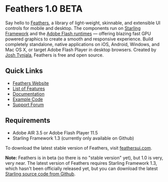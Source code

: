 # Feathers 1.0 BETA

Say hello to [Feathers](http://feathersui.com/), a library of light-weight, skinnable, and extensible UI controls for mobile and desktop. The components run on [Starling Framework](http://starling-framework.org/) and the [Adobe Flash runtimes](http://gaming.adobe.com/technologies/) — offering blazing fast GPU powered graphics to create a smooth and responsive experience. Build completely standalone, native applications on iOS, Android, Windows, and Mac OS X, or target Adobe Flash Player in desktop browsers. Created by [Josh Tynjala](http://twitter.com/joshtynjala), Feathers is free and open source.

## Quick Links

* [Feathers Website](http://feathersui.com/)
* [List of Features](http://wiki.starling-framework.org/feathers/features)
* [Documentation](http://wiki.starling-framework.org/feathers/start)
* [Example Code](https://github.com/joshtynjala/feathers-examples)
* [Support Forum](http://forum.starling-framework.org/forum/feathers)

## Requirements

* Adobe AIR 3.5 or Adobe Flash Player 11.5
* Starling Framework 1.3 (currently only available on Github)

To download the latest stable version of Feathers, visit [feathersui.com](http://feathersui.com/).

**Note:** Feathers is in beta (so there is no "stable version" yet), but 1.0 is very, very near. The latest version of Feathers requires Starling Framework 1.3, which hasn't been officially released yet, but you can download the latest [Starling source code from Github](https://github.com/PrimaryFeather/Starling-Framework).